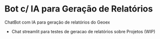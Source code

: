 # Bot c/ IA para Geração de Relatórios
ChatBot com IA para geração de relatórios do Geoex

- Chat streamlit para testes de geracao de relatórios sobre Projetos (WIP)
